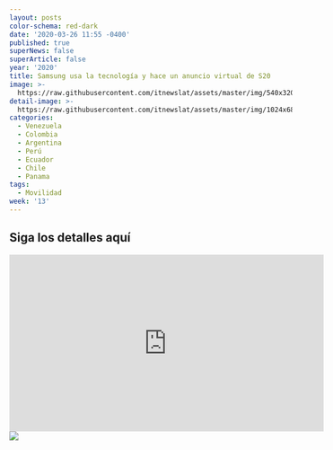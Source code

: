 ```yaml
---
layout: posts
color-schema: red-dark
date: '2020-03-26 11:55 -0400'
published: true
superNews: false
superArticle: false
year: '2020'
title: Samsung usa la tecnología y hace un anuncio virtual de S20
image: >-
  https://raw.githubusercontent.com/itnewslat/assets/master/img/540x320/Samsung-s20-p.jpg
detail-image: >-
  https://raw.githubusercontent.com/itnewslat/assets/master/img/1024x680/Samsung-S20-g.jpg
categories:
  - Venezuela
  - Colombia
  - Argentina
  - Perú
  - Ecuador
  - Chile
  - Panama
tags:
  - Movilidad
week: '13'
---
```

## Siga los detalles aquí

<iframe width="560" height="315" src="https://www.youtube.com/embed/Ax8UdkHEJDE" frameborder="0" allow="accelerometer; autoplay; encrypted-media; gyroscope; picture-in-picture" allowfullscreen></iframe>

<img src="https://tracker.metricool.com/c3po.jpg?hash=56f88a41e39ab42c063cc51676587a04"/>
